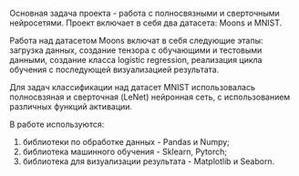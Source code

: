 Основная задача проекта - работа с полносвязными и сверточными нейросетями. Проект включает в себя два датасета: Moons и MNIST. 

Работа над датасетом Moons включат в себя следующие этапы: загрузка данных, создание тензора с обучающими и тестовыми данными, создание класса logistic regression, реализация цикла обучения с последующей визуализацией результата.

Для задач классификации над датасет MNIST использовалась полносвзяная и сверточная (LeNet) нейронная сеть, с использованием различных функций активации.

В работе используются:

1) библиотеки по обработке данных - Pandas и Numpy;
2) библиотека машинного обучения - Sklearn, Pytorch;
3) библиотека для визуализации результата - Matplotlib и Seaborn.

